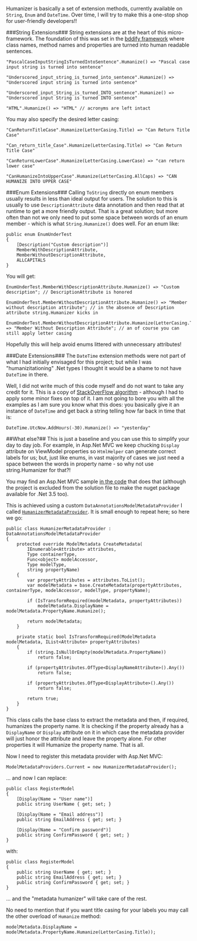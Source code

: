 Humanizer is basically a set of extension methods, currently available on <code>String</code>, <code>Enum</code> and <code>DateTime</code>. Over time, I will try to make this a one-stop shop for user-friendly developers!!

###String Extensions###
String extensions are at the heart of this micro-framework. The foundation of this was set in the [bddify framework][3] where class names, method names and properties are turned into human readable sentences. 

    "PascalCaseInputStringIsTurnedIntoSentence".Humanize() => "Pascal case input string is turned into sentence"
    
    "Underscored_input_string_is_turned_into_sentence".Humanize() => "Underscored input string is turned into sentence"
    
    "Underscored_input_String_is_turned_INTO_sentence".Humanize() => "Underscored input String is turned INTO sentence"
    
    "HTML".Humanize() => "HTML" // acronyms are left intact

You may also specify the desired letter casing:

    "CanReturnTitleCase".Humanize(LetterCasing.Title) => "Can Return Title Case"
    
    "Can_return_title_Case".Humanize(LetterCasing.Title) => "Can Return Title Case"
    
    "CanReturnLowerCase".Humanize(LetterCasing.LowerCase) => "can return lower case"
    
    "CanHumanizeIntoUpperCase".Humanize(LetterCasing.AllCaps) => "CAN HUMANIZE INTO UPPER CASE"

###Enum Extensions###
Calling <code>ToString</code> directly on enum members usually results in less than ideal output for users. The solution to this is usually to use <code>DescriptionAttribute</code> data annotation and then read that at runtime to get a more friendly output. That is a great solution; but more often than not we only need to put some space between words of an enum member - which is what <code>String.Humanize()</code> does well. For an enum like:

    public enum EnumUnderTest
    {
        [Description("Custom description")]
        MemberWithDescriptionAttribute,
        MemberWithoutDescriptionAttribute,
        ALLCAPITALS
    }

You will get:

    EnumUnderTest.MemberWithDescriptionAttribute.Humanize() => "Custom description"; // DescriptionAttribute is honored
    
    EnumUnderTest.MemberWithoutDescriptionAttribute.Humanize() => "Member without description attribute"; // in the absence of Description attribute string.Humanizer kicks in
    
    EnumUnderTest.MemberWithoutDescriptionAttribute.Humanize(LetterCasing.Title) => "Member Without Description Attribute"; // an of course you can still apply letter casing 

Hopefully this will help avoid enums littered with unnecessary attributes!

###Date Extensions###
The <code>DateTime</code> extension methods were not part of what I had initially envisaged for this project; but while I was "humanizitationing" .Net types I thought it would be a shame to not have <code>DateTime</code> in there. 

Well, I did not write much of this code myself and do not want to take any credit for it. This is a copy of [StackOverFlow algorithm][4] - although I had to apply some minor fixes on top of it. I am not going to bore you with all the examples as I am sure you know what this does: you basically give it an instance of <code>DateTime</code> and get back a string telling how far back in time that is:

    DateTime.UtcNow.AddHours(-30).Humanize() => "yesterday"

##What else?##
This is just a baseline and you can use this to simplify your day to day job. For example, in Asp.Net MVC we keep chucking <code>Display</code> attribute on ViewModel properties so <code>HtmlHelper</code> can generate correct labels for us; but, just like enums, in vast majority of cases we just need a space between the words in property name - so why not use string.Humanizer for that?! 

You may find an Asp.Net MVC sample [in the code][5] that does that (although the project is excluded from the solution file to make the nuget package available for .Net 3.5 too). 

This is achieved using a custom <code>DataAnnotationsModelMetadataProvider</code> I called <code>[HumanizerMetadataProvider][6]</code>. It is small enough to repeat here; so here we go:

    public class HumanizerMetadataProvider : DataAnnotationsModelMetadataProvider
    {
        protected override ModelMetadata CreateMetadata(
            IEnumerable<Attribute> attributes,
            Type containerType,
            Func<object> modelAccessor,
            Type modelType,
            string propertyName)
        {
            var propertyAttributes = attributes.ToList();
            var modelMetadata = base.CreateMetadata(propertyAttributes, containerType, modelAccessor, modelType, propertyName);
    
            if (IsTransformRequired(modelMetadata, propertyAttributes))
                modelMetadata.DisplayName = modelMetadata.PropertyName.Humanize();
    
            return modelMetadata;
        }
    
        private static bool IsTransformRequired(ModelMetadata modelMetadata, IList<Attribute> propertyAttributes)
        {
            if (string.IsNullOrEmpty(modelMetadata.PropertyName))
                return false;
    
            if (propertyAttributes.OfType<DisplayNameAttribute>().Any())
                return false;
    
            if (propertyAttributes.OfType<DisplayAttribute>().Any())
                return false;
    
            return true;
        }
    }

This class calls the base class to extract the metadata and then, if required, humanizes the property name. It is checking if the property already has a <code>DisplayName</code> or <code>Display</code> attribute on it in which case the metadata provider will just honor the attribute and leave the property alone. For other properties it will Humanize the property name. That is all.

Now I need to register this metadata provider with Asp.Net MVC:

    ModelMetadataProviders.Current = new HumanizerMetadataProvider();

... and now I can replace:

    public class RegisterModel
    {
        [Display(Name = "User name")]
        public string UserName { get; set; }
    
        [Display(Name = "Email address")]
        public string EmailAddress { get; set; }
    
        [Display(Name = "Confirm password")]
        public string ConfirmPassword { get; set; }
    }

with:

    public class RegisterModel
    {
        public string UserName { get; set; }
        public string EmailAddress { get; set; }
        public string ConfirmPassword { get; set; }
    }

... and the "metadata humanizer" will take care of the rest.

No need to mention that if you want title casing for your labels you may call the other overload of <code>Humanize</code> method:

    modelMetadata.DisplayName = modelMetadata.PropertyName.Humanize(LetterCasing.Title));


  [1]: https://github.com/MehdiK/Humanizer
  [2]: https://nuget.org/packages/Humanizer
  [3]: http://www.mehdi-khalili.com/bddify-in-action/introduction
  [4]: http://stackoverflow.com/a/12/141101
  [5]: https://github.com/MehdiK/Humanizer
  [6]: https://github.com/MehdiK/Humanizer/blob/master/src/Humanizer.MvcSample/HumanizerMetadataProvider.cs



